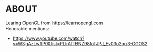 # ABOUT

Learing OpenGL from https://learnopengl.com   
Honorable mentions:   
- https://www.youtube.com/watch?v=W3gAzLwfIP0&list=PLlrATfBNZ98foTJPJ_Ev03o2oq3-GGOS2
